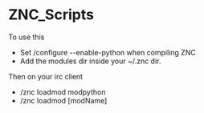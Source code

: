# ZNC_Scripts


To use this 

- Set /configure --enable-python when compiling ZNC
- Add the modules dir inside your ~/.znc dir.

Then on your irc client
- /znc loadmod modpython
- /znc loadmod [modName]
